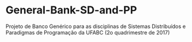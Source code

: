 # General-Bank-SD-and-PP
Projeto de Banco Genérico para as disciplinas de Sistemas Distribuídos e Paradigmas de Programação da UFABC (2o quadrimestre de 2017)
